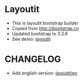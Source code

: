 # Layoutit
- This is layoutit bootstrap builder
- Copied from http://ibootstrap.cn
- Updated bootstrap to 3.3.6
- See demo: [layoutit](http://savokiss.me/layoutit)


# CHANGELOG
- Add english version: [layoutit/en](http://savokiss.me/layoutit/en)
